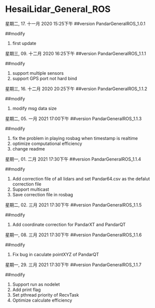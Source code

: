# HesaiLidar_General_ROS

星期二, 17. 十一月 2020 15:25下午 
##version
PandarGeneralROS_1.0.1 

##modify
1. first update

星期三, 09. 十二月 2020 16:25下午 
##version
PandarGeneralROS_1.1.1 

##modify
1. support multiple sensors
2. support GPS port not hard bind 

星期三, 16. 十二月 2020 20:25下午 
##version
PandarGeneralROS_1.1.2

##modify
1. modify msg data size 

星期二, 05. 一月 2021 17:00下午 
##version
PandarGeneralROS_1.1.3

##modify
1. fix the problem in playing rosbag when timestamp is realtime
2. optimize computational efficiency 
3. change readme

星期一, 01. 二月 2021 17:30下午 
##version
PandarGeneralROS_1.1.4

##modify
1. Add correction file of all lidars and set Pandar64.csv as the defalut correction file
2. Support multicast
3. Save correction file in rosbag

星期二, 02. 三月 2021 17:30下午 
##version
PandarGeneralROS_1.1.5

##modify
1. Add coordinate correction for PandarXT and PandarQT

星期一, 08. 三月 2021 17:30下午 
##version
PandarGeneralROS_1.1.6

##modify
1. Fix bug in caculate pointXYZ of PandarQT

星期一, 29. 三月 2021 17:30下午 
##version
PandarGeneralROS_1.1.7

##modify
1. Support run as nodelet
2. Add  print flag
3. Set pthread priority of RecvTask
4. Optimize calculate efficiency

